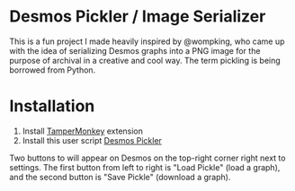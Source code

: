 # Desmos Pickler / Image Serializer

This is a fun project I made heavily inspired by @wompking, who came up with the idea of serializing Desmos graphs into a PNG image for the purpose of archival in a creative and cool way. The term pickling is being borrowed from Python.

# Installation

1. Install [TamperMonkey](https://www.tampermonkey.net/) extension
1. Install this user script [Desmos Pickler][picklerraw]

Two buttons to will appear on Desmos on the top-right corner right next to settings. The first button from left to right is "Load Pickle" (load a graph), and the second button is "Save Pickle" (download a graph).

[picklerraw]: https://github.com/SlimRunner/desmos-pickler/raw/master/source/dgc-pickle-parser.user.js
